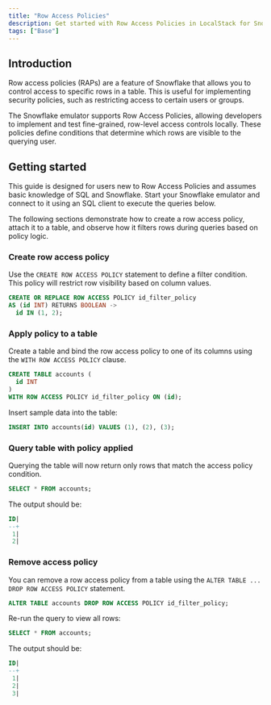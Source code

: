 ```yaml
---
title: "Row Access Policies"
description: Get started with Row Access Policies in LocalStack for Snowflake
tags: ["Base"]
---
```


## Introduction

Row access policies (RAPs) are a feature of Snowflake that allows you to control access to specific rows in a table. This is useful for implementing security policies, such as restricting access to certain users or groups.

The Snowflake emulator supports Row Access Policies, allowing developers to implement and test fine-grained, row-level access controls locally. These policies define conditions that determine which rows are visible to the querying user.

## Getting started

This guide is designed for users new to Row Access Policies and assumes basic knowledge of SQL and Snowflake. Start your Snowflake emulator and connect to it using an SQL client to execute the queries below.

The following sections demonstrate how to create a row access policy, attach it to a table, and observe how it filters rows during queries based on policy logic.

### Create row access policy

Use the `CREATE ROW ACCESS POLICY` statement to define a filter condition. This policy will restrict row visibility based on column values.

```sql showLineNumbers
CREATE OR REPLACE ROW ACCESS POLICY id_filter_policy
AS (id INT) RETURNS BOOLEAN ->
  id IN (1, 2);
```

### Apply policy to a table

Create a table and bind the row access policy to one of its columns using the `WITH ROW ACCESS POLICY` clause.

```sql showLineNumbers
CREATE TABLE accounts (
  id INT
)
WITH ROW ACCESS POLICY id_filter_policy ON (id);
```

Insert sample data into the table:

```sql
INSERT INTO accounts(id) VALUES (1), (2), (3);
```

### Query table with policy applied

Querying the table will now return only rows that match the access policy condition.

```sql
SELECT * FROM accounts;
```

The output should be:

```sql
ID|
--+
 1|
 2|
```

### Remove access policy

You can remove a row access policy from a table using the `ALTER TABLE ... DROP ROW ACCESS POLICY` statement.

```sql
ALTER TABLE accounts DROP ROW ACCESS POLICY id_filter_policy;
```

Re-run the query to view all rows:

```sql
SELECT * FROM accounts;
```

The output should be:

```sql
ID|
--+
 1|
 2|
 3|
```
